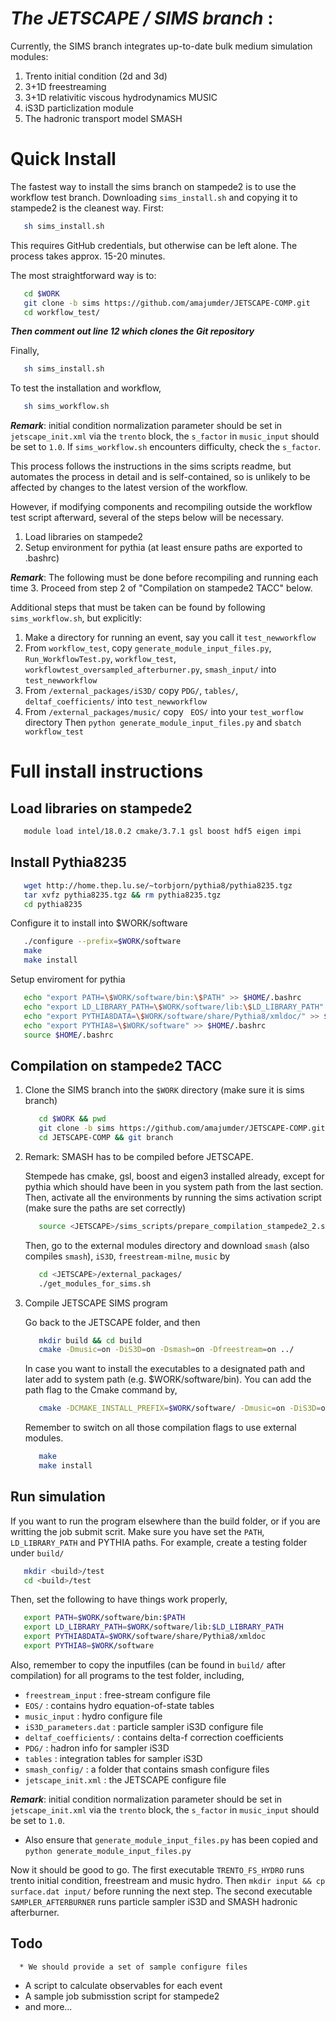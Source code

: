 # ***The JETSCAPE / SIMS branch*** : 

Currently, the SIMS branch integrates up-to-date bulk medium simulation modules:

1. Trento initial condition (2d and 3d)
2. 3+1D freestreaming
3. 3+1D relativitic viscous hydrodynamics MUSIC
4. iS3D particlization module
5. The hadronic transport model SMASH

# Quick Install

The fastest way to install the sims branch on stampede2 is to use the workflow test branch. Downloading `sims_install.sh` and copying it to stampede2 is the cleanest way.
First:
   ```bash
      sh sims_install.sh
   ```
This requires GitHub credentials, but otherwise can be left alone. The process takes approx. 15-20 minutes.

The most straightforward way is to:
   ```bash
      cd $WORK
      git clone -b sims https://github.com/amajumder/JETSCAPE-COMP.git 
      cd workflow_test/
   ```
***Then comment out line 12 which clones the Git repository***

Finally,
   ```bash
      sh sims_install.sh
   ```

To test the installation and workflow,
   ```bash
      sh sims_workflow.sh
   ```
 ***Remark***: initial condition normalization parameter should be set in `jetscape_init.xml` via the `trento` block, the `s_factor` in `music_input` should be set to `1.0`. If `sims_workflow.sh` encounters difficulty, check the `s_factor`.

This process follows the instructions in the sims scripts readme, but automates the process in detail and is self-contained, so is unlikely to be affected by changes to the latest version of the workflow.

However, if modifying components and recompiling outside the workflow test script afterward, several of the steps below will be necessary. 

1. Load libraries on stampede2
2. Setup environment for pythia (at least ensure paths are exported to .bashrc)

***Remark***: The following must be done before recompiling and running each time
3. Proceed from step 2 of "Compilation on stampede2 TACC" below.

Additional steps that must be taken can be found by following `sims_workflow.sh`, but explicitly:
1. Make a directory for running an event, say you call it `test_newworkflow`
2. From `workflow_test`, copy `generate_module_input_files.py`, `Run_WorkflowTest.py`, `workflow_test`, `workflowtest_oversampled_afterburner.py`, `smash_input/` into `test_newworkflow`
3. From `/external_packages/iS3D/` copy  `PDG/`, `tables/`, `deltaf_coefficients/` into `test_newworkflow`
4. From `/external_packages/music/` copy ` EOS/` into your `test_worflow` directory
Then `python generate_module_input_files.py`  and   `sbatch workflow_test`

# Full install instructions

## Load libraries on stampede2

   ```bash
      module load intel/18.0.2 cmake/3.7.1 gsl boost hdf5 eigen impi
   ```

## Install Pythia8235

   ```bash
      wget http://home.thep.lu.se/~torbjorn/pythia8/pythia8235.tgz
      tar xvfz pythia8235.tgz && rm pythia8235.tgz
      cd pythia8235
   ```

   Configure it to install into $WORK/software

   ```bash
      ./configure --prefix=$WORK/software
      make
      make install
   ```

   Setup enviroment for pythia

   ```bash
      echo "export PATH=\$WORK/software/bin:\$PATH" >> $HOME/.bashrc
      echo "export LD_LIBRARY_PATH=\$WORK/software/lib:\$LD_LIBRARY_PATH" >> $HOME/.bashrc
      echo "export PYTHIA8DATA=\$WORK/software/share/Pythia8/xmldoc/" >> $HOME/.bashrc
      echo "export PYTHIA8=\$WORK/software" >> $HOME/.bashrc
      source $HOME/.bashrc
   ```


## Compilation on stampede2 TACC

1. Clone the SIMS branch into the `$WORK` directory (make sure it is sims branch)

   ```bash
      cd $WORK && pwd
      git clone -b sims https://github.com/amajumder/JETSCAPE-COMP.git
      cd JETSCAPE-COMP && git branch
   ```

2. Remark: SMASH has to be compiled before JETSCAPE. 
  
   Stempede has cmake, gsl, boost and eigen3 installed already, except for pythia which should have been in you system path from the last section. Then, activate all the environments by running the sims activation script (make sure the paths are set correctly)

   ```bash
      source <JETSCAPE>/sims_scripts/prepare_compilation_stampede2_2.sh
   ```

   Then, go to the external modules directory and download `smash` (also compiles `smash`), `iS3D`, `freestream-milne`, `music` by
   
   ```bash
      cd <JETSCAPE>/external_packages/
      ./get_modules_for_sims.sh
   ```

3. Compile JETSCAPE SIMS program

   Go back to the JETSCAPE folder, and then

   ```bash
      mkdir build && cd build
      cmake -Dmusic=on -DiS3D=on -Dsmash=on -Dfreestream=on ../
   ```
   
   In case you want to install the executables to a designated path and later add to system path (e.g. $WORK/software/bin). You can add the path flag to the Cmake command by,
   
   ```bash
      cmake -DCMAKE_INSTALL_PREFIX=$WORK/software/ -Dmusic=on -DiS3D=on -Dsmash=on -Dfreestream=on ../ 
   ```

   Remember to switch on all those compilation flags to use external modules.

   ```bash
      make
      make install
   ``` 

## Run simulation

   If you want to run the program elsewhere than the build folder, or if you are writting the job submit scrit. Make sure you have set the `PATH`, `LD_LIBRARY_PATH` and PYTHIA paths. For example, create a testing folder under `build/`
   
   ```bash
      mkdir <build>/test
      cd <build>/test
   ```
   
   Then, set the following to have things work properly, 

   ```bash
      export PATH=$WORK/software/bin:$PATH
      export LD_LIBRARY_PATH=$WORK/software/lib:$LD_LIBRARY_PATH
      export PYTHIA8DATA=$WORK/software/share/Pythia8/xmldoc
      export PYTHIA8=$WORK/software
   ```

   Also, remember to copy the inputfiles (can be found in `build/` after compilation) for all programs to the test folder, including,
   
   * `freestream_input` : free-stream configure file
   * `EOS/` : contains hydro equation-of-state tables
   * `music_input` : hydro configure file  
   * `iS3D_parameters.dat` : particle sampler iS3D configure file
   * `deltaf_coefficients/` : contains delta-f correction coefficients
   * `PDG/` : hadron info for sampler iS3D
   * `tables` : integration tables for sampler iS3D
   * `smash_config/` : a folder that contains smash configure files
   * `jetscape_init.xml` : the JETSCAPE configure file

   ***Remark***: initial condition normalization parameter should be set in `jetscape_init.xml` via the `trento` block, the `s_factor` in `music_input` should be set to `1.0`.

   * Also ensure that `generate_module_input_files.py` has been copied and `python generate_module_input_files.py`

   Now it should be good to go. The first executable `TRENTO_FS_HYDRO` runs trento initial condition, freestream and music hydro. Then `mkdir input && cp surface.dat input/` before running the next step. The second executable `SAMPLER_AFTERBURNER` runs particle sampler iS3D and SMASH hadronic afterburner. 

## Todo
 
      * We should provide a set of sample configure files
   * A script to calculate observables for each event
   * A sample job submisstion script for stampede2
   * and more...

